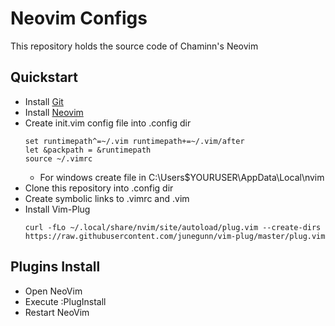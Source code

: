 # Neovim Configs
This repository holds the source code of Chaminn's Neovim

## Quickstart

-   Install [Git](https://git-scm.com/)
-   Install [Neovim](https://neovim.io/)
-   Create init.vim config file into .config dir
    ```
    set runtimepath^=~/.vim runtimepath+=~/.vim/after
    let &packpath = &runtimepath
    source ~/.vimrc
    ```
    -   For windows create file in C:\Users\$YOURUSER\AppData\Local\nvim
-   Clone this repository into .config dir
-   Create symbolic links to .vimrc and .vim
-   Install Vim-Plug 
    ```
    curl -fLo ~/.local/share/nvim/site/autoload/plug.vim --create-dirs https://raw.githubusercontent.com/junegunn/vim-plug/master/plug.vim
    ```
## Plugins Install

-   Open NeoVim
-   Execute :PlugInstall
-   Restart NeoVim
